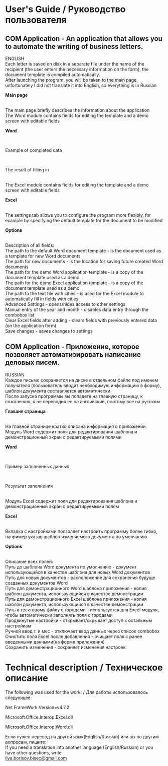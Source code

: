 <h1>User's Guide / Руководство пользователя</h1>
<h2>COM Application - An application that allows you to automate the writing of business letters.</h2>
<a>ENGLISH</a><br>
<a>Each letter is saved on disk in a separate file under the name of the recipient (the user enters the necessary information on the form), the document template is compiled automatically.</a><br>
<a>After launching the program, you will be taken to the main page, unfortunately I did not translate it into English, so everything is in Russian</a><br>
<p><b>Main page</b></p><a href="https://github.com/Sadochok-BISEC/VisualCLibSolutions/blob/main/img_desc/com_1.PNG"></a><br>
<a>The main page briefly describes the information about the application</a><br>
<a>The Word module contains fields for editing the template and a demo screen with editable fields</a><br>
<p><b>Word</b></p><a href="https://github.com/Sadochok-BISEC/VisualCLibSolutions/blob/main/img_desc/com_2.PNG"></a><br>
<p>Example of completed data</p><a href="https://github.com/Sadochok-BISEC/VisualCLibSolutions/blob/main/img_desc/com_5.PNG"></a><br>
<p>The result of filling in</p><a href="https://github.com/Sadochok-BISEC/VisualCLibSolutions/blob/main/img_desc/com_6.PNG"></a><br>
<a>The Excel module contains fields for editing the template and a demo screen with editable fields</a><br>
<p><b>Excel</b></p><a href="https://github.com/Sadochok-BISEC/VisualCLibSolutions/blob/main/img_desc/com_7.PNG"></a><br>
<a>The settings tab allows you to configure the program more flexibly, for example by specifying the default template for the document to be modified</a><br>
<p><b>Options</b></p><a href="https://github.com/Sadochok-BISEC/VisualCLibSolutions/blob/main/img_desc/com_4.PNG"></a><br>
<a>Description of all fields: </a><br>
<a>The path to the default Word document template - is the document used as a template for new Word documents</a><br>
<a>The path for new documents - is the location for saving future created Word documents</a><br>
<a>The path for the demo Word application template - is a copy of the document template used as a demo</a><br>
<a>The path for the demo Excel application template - is a copy of the document template used as a demo</a><br>
<a>The path to the text file with cities - is used for the Excel module to automatically fill in fields with cities</a><br>
<a>Advanced Settings - opens/hides access to other settings</a><br>
<a>Manual entry of the year and month - disables data entry through the combobox list</a><br>
<a>Clear Excel fields after adding - clears fields with previously entered data (on the application form)</a><br>
<a>Save changes - saves changes to settings</a><br>

<h2>COM Application - Приложение, которое позволяет автоматизировать написание деловых писем.</h2>
<a>RUSSIAN</a><br>
<a>Каждое письмо сохраняется на диске в отдельном файле под именем получателя (пользователь вводит необходимую информацию в форму), шаблон документа составляется автоматически.</a><br>
<a>После запуска программы вы попадете на главную страницу, к сожалению, я не переводил ее на английский, поэтому все на русском</a><br>
<p><b>Главаня страница</b></p><a href="https://github.com/Sadochok-BISEC/VisualCLibSolutions/blob/main/img_desc/com_1.PNG"></a><br>
<a>На главной странице кратко описана информация о приложении</a><br>
<a>Модуль Word содержит поля для редактирования шаблона и демонстрационный экран с редактируемыми полями</a><br>
<p><b>Word</b></p><a href="https://github.com/Sadochok-BISEC/VisualCLibSolutions/blob/main/img_desc/com_2.PNG"></a><br>
<p>Пример заполненных данных</p><a href="https://github.com/Sadochok-BISEC/VisualCLibSolutions/blob/main/img_desc/com_5.PNG"></a><br>
<p>Результат заполнения</p><a href="https://github.com/Sadochok-BISEC/VisualCLibSolutions/blob/main/img_desc/com_6.PNG"></a><br>
<a>Модуль Excel содержит поля для редактирования шаблона и демонстрационный экран с редактируемыми полям</a><br>
<p><b>Excel</b></p><a href="https://github.com/Sadochok-BISEC/VisualCLibSolutions/blob/main/img_desc/com_7.PNG"></a><br>
<a>Вкладка с настройками ползоляет настроить программу более гибко, например указав шаблон изменяемого документа по умолчанию</a><br>
<p><b>Options</b></p><a href="https://github.com/Sadochok-BISEC/VisualCLibSolutions/blob/main/img_desc/com_4.PNG"></a><br>
<a>Описание всех полей: </a><br>
<a>Путь до шаблона Word документа по умолчанию - документ использующийся в качестве шаблона для новых Word документов</a><br>
<a>Путь для новых документов - расположение для сохранения будуще созданных документов Word</a><br>
<a>Путь для демонстрационного Word шаблона приложения - копия шаблон документа, использующийся в качестве демонстрации</a><br>
<a>Путь для демонстрационного Excel шаблона приложения - копия шаблон документа, использующийся в качестве демонстрации</a><br>
<a>Путь к тесктовому файлу с городами - используется для Excel модуля, чтобы автоматически заполнять поля с городами</a><br>
<a>Продвинутые настройки - открывает/скрывает доступ к остальным настройкам</a><br>
<a>Ручной ввод г. и мес - отключает ввод данных через список combobox</a><br>
<a>Очистить поля Excel после добавления - очищает поля с ранее введенными данными(на форме приложения)</a><br>
<a>Сохранить изменения - сохраняет изменения настроек</a>

<h1>Technical description / Техническое описание</h1>
<a>The following was used for the work: / Для работы использовалось следующее:</a><br>
<p>Net FrameWork Version=v4.7.2</p>
<p>Microsoft.Office.Interop.Excel.dll</p>
<p>Microsoft.Office.Interop.Word.dll</p>

<a>Если нужен перевод на другой язык(English/Russian) или вы по другим вопросам, пишите:</a><br>
<a>If you need a translation into another language (English/Russian) or you have other questions, write</a><br>
<a>ilya.borisov.bisec@gmail.com</a>


